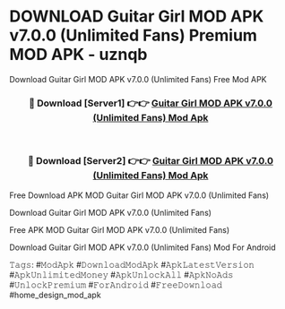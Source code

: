 # DOWNLOAD Guitar Girl MOD APK v7.0.0 (Unlimited Fans) Premium MOD APK - uznqb
Download Guitar Girl MOD APK v7.0.0 (Unlimited Fans) Free Mod APK

<div align="center">
<h3>🔴 Download [Server1] 👉👉 <a href="https://apk-comot.site?title=Guitar_Girl_MOD_APK_v7.0.0_(Unlimited_Fans)">Guitar Girl MOD APK v7.0.0 (Unlimited Fans) Mod Apk</a></h3><br>

<h3>🔴 Download [Server2] 👉👉 <a href="https://apk-comot.site?title=Guitar_Girl_MOD_APK_v7.0.0_(Unlimited_Fans)">Guitar Girl MOD APK v7.0.0 (Unlimited Fans) Mod Apk</a></h3>
</div>


Free Download APK MOD Guitar Girl MOD APK v7.0.0 (Unlimited Fans)

Download Guitar Girl MOD APK v7.0.0 (Unlimited Fans) 

Free APK MOD Guitar Girl MOD APK v7.0.0 (Unlimited Fans) 

Download Guitar Girl MOD APK v7.0.0 (Unlimited Fans) Mod For Android

𝚃𝚊𝚐𝚜: #𝙼𝚘𝚍𝙰𝚙𝚔 #𝙳𝚘𝚠𝚗𝚕𝚘𝚊𝚍𝙼𝚘𝚍𝙰𝚙𝚔 #𝙰𝚙𝚔𝙻𝚊𝚝𝚎𝚜𝚝𝚅𝚎𝚛𝚜𝚒𝚘𝚗 #𝙰𝚙𝚔𝚄𝚗𝚕𝚒𝚖𝚒𝚝𝚎𝚍𝙼𝚘𝚗𝚎𝚢 #𝙰𝚙𝚔𝚄𝚗𝚕𝚘𝚌𝚔𝙰𝚕𝚕 #𝙰𝚙𝚔𝙽𝚘𝙰𝚍𝚜 #𝚄𝚗𝚕𝚘𝚌𝚔𝙿𝚛𝚎𝚖𝚒𝚞𝚖 #𝙵𝚘𝚛𝙰𝚗𝚍𝚛𝚘𝚒𝚍 #𝙵𝚛𝚎𝚎𝙳𝚘𝚠𝚗𝚕𝚘𝚊𝚍 #home_design_mod_apk